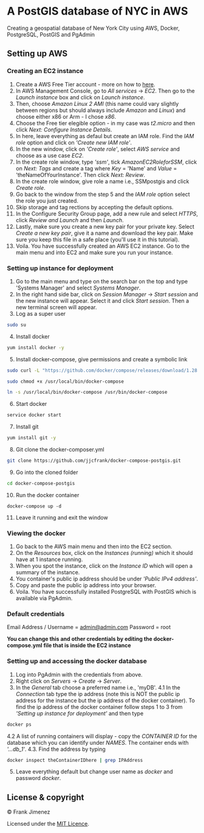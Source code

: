 # A PostGIS database of NYC in AWS
Creating a geospatial database of New York City using AWS, Docker, PostgreSQL, PostGIS and PgAdmin

## Setting up AWS

### Creating an EC2 instance

1. Create a AWS Free Tier account - more on how to [here](https://aws.amazon.com/free/?all-free-tier.sort-by=item.additionalFields.SortRank&all-free-tier.sort-order=asc).
2. In AWS Management Console, go to *All services* -> *EC2*. Then go to the *Launch instance* box and click on *Launch instance*.
3. Then, choose *Amazon Linux 2 AMI* (this name could vary slightly between regions but should always include *Amazon* and *Linux*) and choose either x86 or Arm - I chose *x86*.
3. Choose the Free tier elegible option - in my case was *t2.micro* and then click *Next: Configure Instance Details*.
4. In here, leave everything as defaul but create an IAM role. Find the *IAM role* option and click on *'Create new IAM role'*.
5. In the new window, click on *'Create role'*, select *AWS service* and choose as a use case *EC2*.
6. In the create role window, type *'ssm'*, tick *AmazonEC2RoleforSSM*, click on *Next: Tags* and create a tag where *Key* = 'Name' and *Value* = 'theNameOfYourInstance'. Then click *Next: Review*.
7. In the create role window, give role a name i.e., SSMpostgis and click *Create role*.
8. Go back to the window from the step 5 and the *IAM role* option select the role you just created.
9. Skip storage and tag rections by accepting the default options.
10. In the Configure Security Group page, add a new rule and select *HTTPS*, click *Review and Launch* and then *Launch*.
11. Lastly, make sure you create a new key pair for your private key. Select *Create a new key pair*, give it a name and download the key pair. Make sure you keep this file in a safe place (you'll use it in this tutorial).
12. Voila. You have successfully created an AWS EC2 instance. Go to the main menu and into EC2 and make sure you run your instance.

### Setting up instance for deployment

1. Go to the main menu and type on the search bar on the top and type 'Systems Manager' and select *Systems Manager*.
2. In the right hand side bar, click on *Session Manager* -> *Start session* and the new instance will appear. Select it and click *Start session*. Then a new terminal screen will appear.
3. Log as a super user
```bash
sudo su
```
4. Install docker
```bash
yum install docker -y
```
5. Install docker-compose, give permissions and create a symbolic link
```bash
sudo curl -L "https://github.com/docker/compose/releases/download/1.28.5/docker-compose-$(uname -s)-$(uname -m)" -o /usr/local/bin/docker-compose
```

```bash
sudo chmod +x /usr/local/bin/docker-compose
```
```bash
ln -s /usr/local/bin/docker-compose /usr/bin/docker-compose
```
6. Start docker
```bash
service docker start
```
7. Install git
```bash
yum install git -y
```
8. Git clone the docker-composer.yml
```bash
git clone https://github.com/jjcfrank/docker-compose-postgis.git
```
9. Go into the cloned folder
```bash
cd docker-compose-postgis
```
10. Run the docker container
```bas
docker-compose up -d
```
11. Leave it running and exit the window

### Viewing the docker

1. Go back to the AWS main menu and then into the EC2 section.
2. On the *Resources* box, click on the *Instances (running)* which it should have at 1 instance running.
3. When you spot the instance, click on the *Instance ID* which will open a summary of the instance.
4. You container's public ip address should be under *'Public IPv4 address'*.
5. Copy and paste the public ip address into your browser.
6. Voila. You have successfully installed PostgreSQL with PostGIS which is available via PgAdmin.

### Default credentials

Email Address / Username = admin@admin.com
Password = root

**You can change this and other credentials by editing the docker-compose.yml file that is inside the EC2 instance**

### Setting up and accessing the docker database

1. Log into PgAdmin with the credentials from above.
2. Right click on *Servers* -> *Create* -> *Server*.
3. In the *General* tab choose a preferred name i.e., 'myDB'.
4.1 In the *Connection* tab type the ip address (note this is NOT the public ip address for the instance but the ip address of the docker container). To find the ip address of the docker container follow steps 1 to 3 from *'Setting up instance for deployment'* and then type
```bash
docker ps
```
4.2 A list of running containers will display - copy the *CONTAINER ID* for the database which you can identify under *NAMES*. The container ends with *'...db_1'*.
4.3. Find the address by typing
```bash
docker inspect theContainerIDhere | grep IPAddress
```
5. Leave everything default but change user name as *docker* and password *docker*.




## License & copyright

© Frank Jimenez

Licensed under the [MIT Licence](LICENSE).


